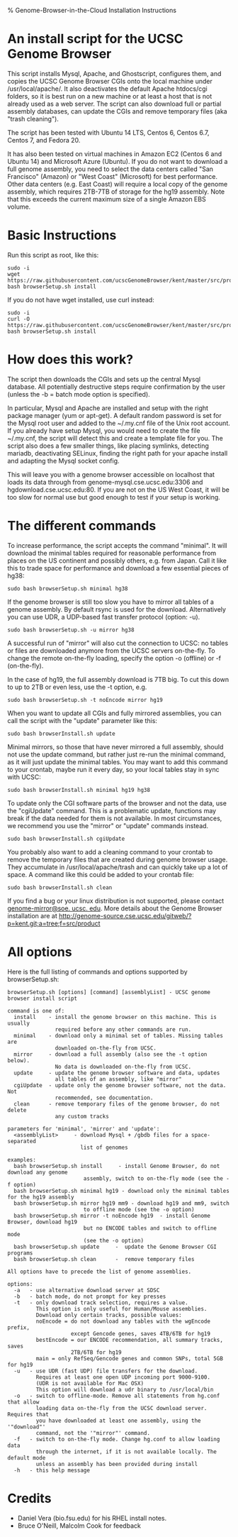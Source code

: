 % Genome-Browser-in-the-Cloud Installation Instructions

# An install script for the UCSC Genome Browser

This script installs Mysql, Apache, and Ghostscript, configures them, and copies the UCSC Genome
Browser CGIs onto the local machine under /usr/local/apache/. It also deactivates the default
Apache htdocs/cgi folders, so it is best run on a new machine or at least a host that is not 
already used as a web server. The script can also download full or partial assembly databases,
can update the CGIs and remove temporary files (aka "trash cleaning").

The script has been tested with Ubuntu 14 LTS, Centos 6, Centos 6.7, Centos 7, and Fedora 20.

It has also been tested on virtual machines in Amazon EC2 (Centos 6 and Ubuntu
14) and Microsoft Azure (Ubuntu). If you do not want to download a full genome assembly,
you need to select the data centers called "San Francisco" (Amazon) or "West
Coast" (Microsoft) for best performance. Other data centers (e.g. East Coast) will require a local
copy of the genome assembly, which requires 2TB-7TB of storage for the hg19 assembly. Note 
that this exceeds the current maximum size of a single Amazon EBS volume.

# Basic Instructions

Run this script as root, like this:

    sudo -i
    wget https://raw.githubusercontent.com/ucscGenomeBrowser/kent/master/src/product/installer/browserSetup.sh
    bash browserSetup.sh install

If you do not have wget installed, use curl instead:

    sudo -i
    curl -O https://raw.githubusercontent.com/ucscGenomeBrowser/kent/master/src/product/installer/browserSetup.sh
    bash browserSetup.sh install

# How does this work?

The script then downloads the CGIs and sets up the central Mysql database. All
potentially destructive steps require confirmation by the user (unless the -b = 
batch mode option is specified).

In particular, Mysql and Apache are installed and setup with the right package
manager (yum or apt-get). A default random password is set for the
Mysql root user and added to the ~/.my.cnf file of the Unix root account. 
If you already have setup Mysql, you would need to create the file
~/.my.cnf, the script will detect this and create a template file for you.
The script also does a few smaller things, like placing symlinks, detecting
mariadb, deactivating SELinux, finding the right path for your apache install
and adapting the Mysql socket config.

This will leave you with a genome browser accessible on localhost that loads its data 
through from genome-mysql.cse.ucsc.edu:3306 and hgdownload.cse.ucsc.edu:80. If
you are not on the US West Coast, it will be too slow for normal use but good 
enough to test if your setup is working.

# The different commands

To increase performance, the script accepts the command "minimal". It will download the
minimal tables required for reasonable performance from places on the US continent and 
possibly others, e.g. from Japan. Call it like this to trade space for performance
and download a few essential pieces of hg38:

    sudo bash browserSetup.sh minimal hg38

If the genome browser is still too slow you have to mirror all tables of a genome assembly.
By default rsync is used for the download.  Alternatively you can use
UDR, a UDP-based fast transfer protocol (option: -u). 

    sudo bash browserSetup.sh -u mirror hg38

A successful run of "mirror" will also cut the connection to UCSC: no tables
or files are downloaded anymore from the UCSC servers on-the-fly. To change
the remote on-the-fly loading, specify the option -o (offline) or 
-f (on-the-fly).

In the case of hg19, the full assembly download is 7TB big. To cut this down to
up to 2TB or even less, use the -t option, e.g.

    sudo bash browserSetup.sh -t noEncode mirror hg19

When you want to update all CGIs and fully mirrored assemblies, you can call the
script with the "update" parameter like this: 

    sudo bash browserInstall.sh update

Minimal mirrors, so those that have never mirrored a full assembly, should not 
use the update command, but rather just re-run the minimal command, as it will
just update the minimal tables. You may want to add this command to your crontab,
maybe run it every day, so your local tables stay in sync with UCSC:

    sudo bash browserInstall.sh minimal hg19 hg38

To update only the CGI software parts of the browser and not the data, use the
"cgiUpdate" command. This is a problematic update, functions may break if the
data needed for them is not available. In most circumstances, we recommend you
use the "mirror" or "update" commands instead.

    sudo bash browserInstall.sh cgiUpdate

You probably also want to add a cleaning command to your crontab to remove 
the temporary files that are created during genome browser usage. They accumulate
in /usr/local/apache/trash and can quickly take up a lot of space. A command like
this could be added to your crontab file:

    sudo bash browserInstall.sh clean

If you find a bug or your linux distribution is not supported, please contact 
<a href="mailto:&#103;&#101;no&#109;&#101;&#45;&#109;&#105;&#114;&#114;&#111;&#114;&#64;&#115;o&#101;.
&#117;&#99;&#115;c.
&#101;&#100;&#117;">
&#103;&#101;no&#109;&#101;&#45;&#109;&#105;&#114;&#114;&#111;&#114;&#64;&#115;o&#101;.
&#117;&#99;&#115;c.
&#101;&#100;&#117;</a>.
More details about the Genome Browser installation are at
http://genome-source.cse.ucsc.edu/gitweb/?p=kent.git;a=tree;f=src/product

# All options

Here is the full listing of commands and options supported by browserSetup.sh: 

```
browserSetup.sh [options] [command] [assemblyList] - UCSC genome browser install script

command is one of:
  install    - install the genome browser on this machine. This is usually 
               required before any other commands are run.
  minimal    - download only a minimal set of tables. Missing tables are
               downloaded on-the-fly from UCSC.
  mirror     - download a full assembly (also see the -t option below).
               No data is downloaded on-the-fly from UCSC.
  update     - update the genome browser software and data, updates
               all tables of an assembly, like "mirror"
  cgiUpdate  - update only the genome browser software, not the data. Not 
               recommended, see documentation.
  clean      - remove temporary files of the genome browser, do not delete
               any custom tracks

parameters for 'minimal', 'mirror' and 'update':
  <assemblyList>     - download Mysql + /gbdb files for a space-separated
                       list of genomes

examples:
  bash browserSetup.sh install     - install Genome Browser, do not download any genome
                        assembly, switch to on-the-fly mode (see the -f option)
  bash browserSetup.sh minimal hg19 - download only the minimal tables for the hg19 assembly
  bash browserSetup.sh mirror hg19 mm9 - download hg19 and mm9, switch
                        to offline mode (see the -o option)
  bash browserSetup.sh mirror -t noEncode hg19  - install Genome Browser, download hg19 
                        but no ENCODE tables and switch to offline mode 
                        (see the -o option)
  bash browserSetup.sh update     -  update the Genome Browser CGI programs
  bash browserSetup.sh clean      -  remove temporary files

All options have to precede the list of genome assemblies.

options:
  -a   - use alternative download server at SDSC
  -b   - batch mode, do not prompt for key presses
  -t   - only download track selection, requires a value.
         This option is only useful for Human/Mouse assemblies.
         Download only certain tracks, possible values:
         noEncode = do not download any tables with the wgEncode prefix, 
                    except Gencode genes, saves 4TB/6TB for hg19
         bestEncode = our ENCODE recommendation, all summary tracks, saves
                    2TB/6TB for hg19
         main = only RefSeq/Gencode genes and common SNPs, total 5GB for hg19
  -u   - use UDR (fast UDP) file transfers for the download.
         Requires at least one open UDP incoming port 9000-9100.
         (UDR is not available for Mac OSX)
         This option will download a udr binary to /usr/local/bin
  -o   - switch to offline-mode. Remove all statements from hg.conf that allow
         loading data on-the-fly from the UCSC download server. Requires that
         you have downloaded at least one assembly, using the '"download"' 
         command, not the '"mirror"' command.
  -f   - switch to on-the-fly mode. Change hg.conf to allow loading data
         through the internet, if it is not available locally. The default mode
         unless an assembly has been provided during install
  -h   - this help message
```

# Credits
* Daniel Vera (bio.fsu.edu) for his RHEL install notes.
* Bruce O'Neill, Malcolm Cook for feedback
